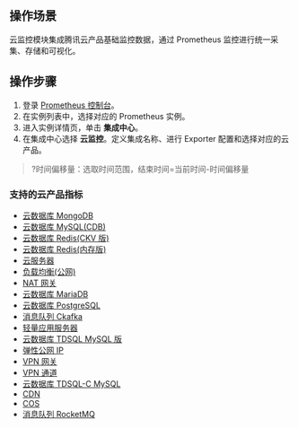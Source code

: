 ## 操作场景
云监控模块集成腾讯云产品基础监控数据，通过 Prometheus 监控进行统一采集、存储和可视化。

## 操作步骤
1. 登录 [ Prometheus 控制台](https://console.cloud.tencent.com/monitor/prometheus)。
2. 在实例列表中，选择对应的 Prometheus 实例。
3. 进入实例详情页，单击 **集成中心**。
4. 在集成中心选择 **云监控**。定义集成名称、进行 Exporter 配置和选择对应的云产品。

>?时间偏移量：选取时间范围，结束时间=当前时间-时间偏移量


### 支持的云产品指标
- [云数据库 MongoDB](https://cloud.tencent.com/document/product/248/45104)
- [云数据库 MySQL(CDB)](https://cloud.tencent.com/document/product/248/45147)
- [云数据库 Redis(CKV 版)](https://cloud.tencent.com/document/product/248/45110)
- [云数据库 Redis(内存版)](https://cloud.tencent.com/document/product/248/49729)
- [云服务器](https://cloud.tencent.com/document/product/248/6843)
- [负载均衡(公网)](https://cloud.tencent.com/document/product/248/51898)
- [NAT 网关](https://cloud.tencent.com/document/product/248/45069)
- [云数据库 MariaDB](https://cloud.tencent.com/document/product/248/54395)
- [云数据库 PostgreSQL](https://cloud.tencent.com/document/product/248/45105)
- [消息队列 Ckafka](https://cloud.tencent.com/document/product/248/45119)	
- [轻量应用服务器](https://cloud.tencent.com/document/product/248/60127)
- [云数据库 TDSQL MySQL 版](https://cloud.tencent.com/document/product/248/54398)
- [弹性公网 IP](https://cloud.tencent.com/document/product/248/45099)
- [VPN 网关	](https://cloud.tencent.com/document/product/248/45070)
- [VPN 通道	](https://cloud.tencent.com/document/product/248/45071)
- [云数据库 TDSQL-C MySQL](https://cloud.tencent.com/document/product/248/45106)
- [CDN](https://cloud.tencent.com/document/product/228)
- [COS](https://cloud.tencent.com/document/product/436)
- [消息队列 RocketMQ](https://cloud.tencent.com/document/product/1493)


  
